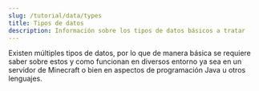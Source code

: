 ```yaml
---
slug: /tutorial/data/types
title: Tipos de datos
description: Información sobre los tipos de datos básicos a tratar
---
```


Existen múltiples tipos de datos, por lo que de manera básica se requiere saber sobre estos y como funcionan en diversos entorno ya sea en un servidor de Minecraft o bien en aspectos de programación Java u otros lenguajes.
